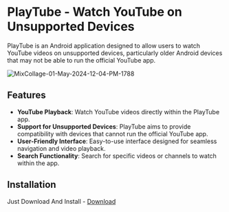 # PlayTube - Watch YouTube on Unsupported Devices

PlayTube is an Android application designed to allow users to watch YouTube videos on unsupported devices, particularly older Android devices that may not be able to run the official YouTube app.

![MixCollage-01-May-2024-12-04-PM-1788](https://github.com/SunethUdayanga/playtube-app/assets/71070307/808f367d-168c-4f28-9d1f-a09abd95c6e8)

## Features

- **YouTube Playback**: Watch YouTube videos directly within the PlayTube app.
- **Support for Unsupported Devices**: PlayTube aims to provide compatibility with devices that cannot run the official YouTube app.
- **User-Friendly Interface**: Easy-to-use interface designed for seamless navigation and video playback.
- **Search Functionality**: Search for specific videos or channels to watch within the app.

## Installation

Just Download And Install - 
<a href="https://github.com/SunethUdayanga/playtube-app/releases/download/v1.4.2/PlayTube.apk">Download</a>
